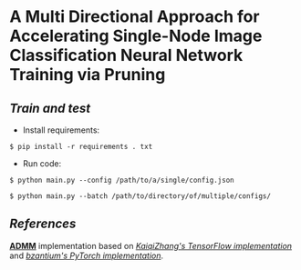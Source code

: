 # A Multi Directional Approach for Accelerating Single-Node Image Classification Neural Network Training via Pruning

## _Train and test_
- Install requirements:
```
$ pip install -r requirements . txt
```

- Run code:
```
$ python main.py --config /path/to/a/single/config.json
```
```
$ python main.py --batch /path/to/directory/of/multiple/configs/
```


## _References_
[**ADMM**](https://arxiv.org/abs/1804.03294) implementation based on _[KaiqiZhang's TensorFlow implementation](https://github.com/KaiqiZhang/admm-pruning)_
and _[bzantium's PyTorch implementation](https://github.com/bzantium/pytorch-admm-pruning)_.

